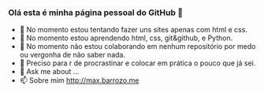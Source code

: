 ### Olá esta é minha página pessoal do GitHub 👋

- 🔭 No momento estou tentando fazer uns sites apenas com html e css.
- 🌱 No momento estou aprendendo html, css, git&github, e Python.
- 👯 No momento não estou colaborando em nenhum repositório por medo ou vergonha de não saber nada.
- 🤔 Preciso para r de procrastinar e colocar em prática o pouco que já sei.
- 💬 Ask me about ...
- 📫 Sobre mim  http://max.barrozo.me
